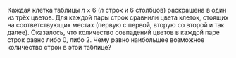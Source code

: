 Каждая клетка таблицы $n\times 6$ ($n$ строк и 6 столбцов) раскрашена в один из трёх цветов. Для каждой пары строк сравнили цвета клеток, стоящих на соответствующих местах (первую с первой, вторую со второй и так далее). Оказалось, что количество совпадений цветов в каждой паре строк равно либо 0, либо 2. Чему равно наибольшее возможное количество строк в этой таблице?